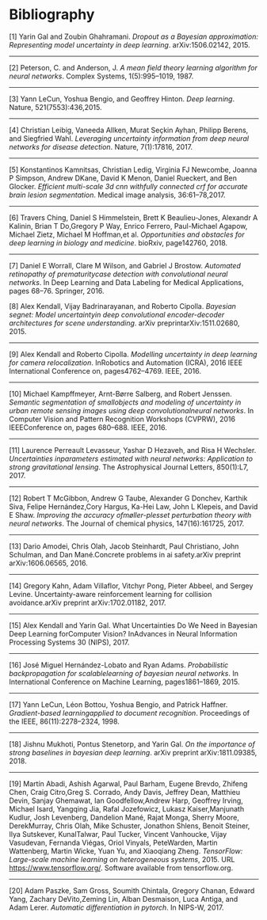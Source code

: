 # Bibliography <a class="anchor" id="bibliography"></a>

<a name="Yarin-2015">[1]</a> Yarin Gal and Zoubin Ghahramani. _Dropout as a Bayesian approximation: Representing model uncertainty in deep learning_. arXiv:1506.02142, 2015.

---

<a name="Peterson-1987">[2]</a> Peterson, C. and Anderson, J. _A mean field theory learning algorithm for neural networks_. Complex Systems, 1(5):995–1019, 1987.

---

<a name="LeCun-2015">[3]</a> Yann LeCun, Yoshua Bengio, and Geoffrey Hinton. _Deep learning_. Nature, 521(7553):436,2015.

---

<a name="Leibig-2017">[4]</a> Christian Leibig, Vaneeda Allken, Murat Seçkin Ayhan, Philipp Berens, and Siegfried Wahl. _Leveraging uncertainty information from deep neural networks for disease detection_. Nature, 7(1):17816, 2017.

---

<a name="Kamnitsas-2017">[5]</a> Konstantinos Kamnitsas, Christian Ledig, Virginia FJ Newcombe, Joanna P Simpson, Andrew DKane, David K Menon, Daniel Rueckert, and Ben Glocker. _Efficient multi-scale 3d cnn withfully connected crf for accurate brain lesion segmentation_. Medical image analysis, 36:61–78,2017.

---

<a name="Ching-2017">[6]</a> Travers Ching, Daniel S Himmelstein, Brett K Beaulieu-Jones, Alexandr A Kalinin, Brian T Do,Gregory P Way, Enrico Ferrero, Paul-Michael Agapow, Michael Zietz, Michael M Hoffman,et al. _Opportunities and obstacles for deep learning in biology and medicine_. bioRxiv, page142760, 2018.

---

<a name="Worrall-2016">[7]</a> Daniel E Worrall, Clare M Wilson, and Gabriel J Brostow. _Automated retinopathy of prematuritycase detection with convolutional neural networks_. In Deep Learning and Data Labeling for Medical Applications, pages 68–76. Springer, 2016.

<a name="Kendall-2015">[8]</a> Alex Kendall, Vijay Badrinarayanan, and Roberto Cipolla. _Bayesian segnet: Model uncertaintyin deep convolutional encoder-decoder architectures for scene understanding_. arXiv preprintarXiv:1511.02680, 2015.

---

<a name="Kendall-2016">[9]</a> Alex Kendall and Roberto Cipolla. _Modelling uncertainty in deep learning for camera relocalization_. InRobotics and Automation (ICRA), 2016 IEEE International Conference on, pages4762–4769. IEEE, 2016.

---

<a name="Kampffmeyer-2016">[10]</a> Michael Kampffmeyer, Arnt-Børre Salberg, and Robert Jenssen. _Semantic segmentation of smallobjects and modeling of uncertainty in urban remote sensing images using deep convolutionalneural networks_. In Computer Vision and Pattern Recognition Workshops (CVPRW), 2016 IEEEConference on, pages 680–688. IEEE, 2016.

---

<a name="Levasseur-2017">[11]</a> Laurence Perreault Levasseur, Yashar D Hezaveh, and Risa H Wechsler. _Uncertainties inparameters estimated with neural networks: Application to strong gravitational lensing_. The Astrophysical Journal Letters, 850(1):L7, 2017.

---

<a name="McGibbon-2017">[12]</a> Robert T McGibbon, Andrew G Taube, Alexander G Donchev, Karthik Siva, Felipe Hernández,Cory Hargus, Ka-Hei Law, John L Klepeis, and David E Shaw. _Improving the accuracy ofmøller-plesset perturbation theory with neural networks_. The Journal of chemical physics, 147(16):161725, 2017.

---

<a name="Amodei-2016">[13]</a> Dario Amodei, Chris Olah, Jacob Steinhardt, Paul Christiano, John Schulman, and Dan Mané.Concrete problems in ai safety.arXiv preprint arXiv:1606.06565, 2016.

---

<a name="Kahn-2017">[14]</a> Gregory Kahn, Adam Villaflor, Vitchyr Pong, Pieter Abbeel, and Sergey Levine. Uncertainty-aware reinforcement learning for collision avoidance.arXiv preprint arXiv:1702.01182, 2017.

---

<a name="Kendall-2017">[15]</a> Alex Kendall and Yarin Gal. What Uncertainties Do We Need in Bayesian Deep Learning forComputer Vision?  InAdvances in Neural Information Processing Systems 30 (NIPS), 2017.

---

<a name="Hernández-2015">[16]</a> José Miguel Hernández-Lobato and Ryan Adams. _Probabilistic backpropagation for scalablelearning of bayesian neural networks_. In International Conference on Machine Learning, pages1861–1869, 2015.

---

<a name="LeCun-1998">[17]</a> Yann LeCun, Léon Bottou, Yoshua Bengio, and Patrick Haffner. _Gradient-based learningapplied to document recognition_. Proceedings of the IEEE, 86(11):2278–2324, 1998.

---

<a name="Mukhoti-2018">[18]</a> Jishnu Mukhoti, Pontus Stenetorp, and Yarin Gal. _On the importance of strong baselines in bayesian deep learning_. arXiv preprint arXiv:1811.09385, 2018.

---

<a name="Abadi-2015">[19]</a> Martín Abadi, Ashish Agarwal, Paul Barham, Eugene Brevdo, Zhifeng Chen, Craig Citro,Greg S. Corrado, Andy Davis, Jeffrey Dean, Matthieu Devin, Sanjay Ghemawat, Ian Goodfellow,Andrew Harp, Geoffrey Irving, Michael Isard, Yangqing Jia, Rafal Jozefowicz, Lukasz Kaiser,Manjunath Kudlur, Josh Levenberg, Dandelion Mané, Rajat Monga, Sherry Moore, DerekMurray, Chris Olah, Mike Schuster, Jonathon Shlens, Benoit Steiner, Ilya Sutskever, KunalTalwar, Paul Tucker, Vincent Vanhoucke, Vijay Vasudevan, Fernanda Viégas, Oriol Vinyals, PeteWarden, Martin Wattenberg, Martin Wicke, Yuan Yu, and Xiaoqiang Zheng. _TensorFlow: Large-scale machine learning on heterogeneous systems_, 2015. URL https://www.tensorflow.org/. Software available from tensorflow.org.

---

<a name="Paszke-2017">[20]</a> Adam Paszke, Sam Gross, Soumith Chintala, Gregory Chanan, Edward Yang, Zachary DeVito,Zeming Lin, Alban Desmaison, Luca Antiga, and Adam Lerer. _Automatic differentiation in pytorch_. In NIPS-W, 2017.
